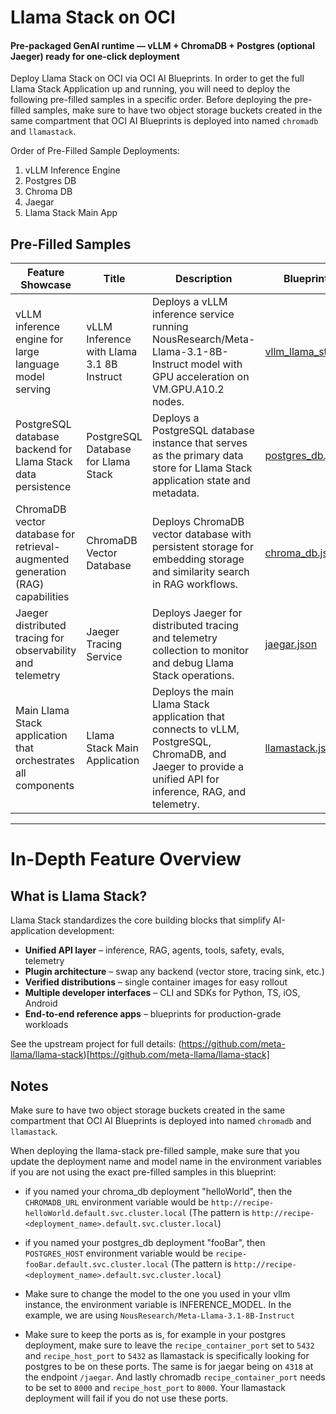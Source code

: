 # Llama Stack on OCI

#### Pre-packaged GenAI runtime — vLLM + ChromaDB + Postgres (optional Jaeger) ready for one-click deployment

Deploy Llama Stack on OCI via OCI AI Blueprints. In order to get the full Llama Stack Application up and running, you will need to deploy the following pre-filled samples in a specific order. Before deploying the pre-filled samples, make sure to have two object storage buckets created in the same compartment that OCI AI Blueprints is deployed into named `chromadb` and `llamastack`.

Order of Pre-Filled Sample Deployments:

1. vLLM Inference Engine
2. Postgres DB
3. Chroma DB
4. Jaegar
5. Llama Stack Main App

## Pre-Filled Samples

| Feature Showcase                                                               | Title                                     | Description                                                                                                                                                  | Blueprint File                                 |
| ------------------------------------------------------------------------------ | ----------------------------------------- | ------------------------------------------------------------------------------------------------------------------------------------------------------------ | ---------------------------------------------- |
| vLLM inference engine for large language model serving                         | vLLM Inference with Llama 3.1 8B Instruct | Deploys a vLLM inference service running NousResearch/Meta-Llama-3.1-8B-Instruct model with GPU acceleration on VM.GPU.A10.2 nodes.                          | [vllm_llama_stack.json](vllm_llama_stack.json) |
| PostgreSQL database backend for Llama Stack data persistence                   | PostgreSQL Database for Llama Stack       | Deploys a PostgreSQL database instance that serves as the primary data store for Llama Stack application state and metadata.                                 | [postgres_db.json](postgres_db.json)           |
| ChromaDB vector database for retrieval-augmented generation (RAG) capabilities | ChromaDB Vector Database                  | Deploys ChromaDB vector database with persistent storage for embedding storage and similarity search in RAG workflows.                                       | [chroma_db.json](chroma_db.json)               |
| Jaeger distributed tracing for observability and telemetry                     | Jaeger Tracing Service                    | Deploys Jaeger for distributed tracing and telemetry collection to monitor and debug Llama Stack operations.                                                 | [jaegar.json](jaegar.json)                     |
| Main Llama Stack application that orchestrates all components                  | Llama Stack Main Application              | Deploys the main Llama Stack application that connects to vLLM, PostgreSQL, ChromaDB, and Jaeger to provide a unified API for inference, RAG, and telemetry. | [llamastack.json](llamastack.json)             |

---

# In-Depth Feature Overview

## What is Llama Stack?

Llama Stack standardizes the core building blocks that simplify AI-application development:

- **Unified API layer** – inference, RAG, agents, tools, safety, evals, telemetry
- **Plugin architecture** – swap any backend (vector store, tracing sink, etc.)
- **Verified distributions** – single container images for easy rollout
- **Multiple developer interfaces** – CLI and SDKs for Python, TS, iOS, Android
- **End-to-end reference apps** – blueprints for production-grade workloads

See the upstream project for full details: (https://github.com/meta-llama/llama-stack)[https://github.com/meta-llama/llama-stack]

## Notes

Make sure to have two object storage buckets created in the same compartment that OCI AI Blueprints is deployed into named `chromadb` and `llamastack`.

When deploying the llama-stack pre-filled sample, make sure that you update the deployment name and model name in the environment variables if you are not using the exact pre-filled samples in this blueprint:

- if you named your chroma_db deployment "helloWorld", then the `CHROMADB_URL` environment variable would be `http://recipe-helloWorld.default.svc.cluster.local` (The pattern is `http://recipe-<deployment_name>.default.svc.cluster.local`)

- if you named your postgres_db deployment "fooBar", then `POSTGRES_HOST` environment variable would be `recipe-fooBar.default.svc.cluster.local` (The pattern is `http://recipe-<deployment_name>.default.svc.cluster.local`)

- Make sure to change the model to the one you used in your vllm instance, the environment variable is INFERENCE_MODEL. In the example, we are using `NousResearch/Meta-Llama-3.1-8B-Instruct`

- Make sure to keep the ports as is, for example in your postgres deployment, make sure to leave the `recipe_container_port` set to `5432` and `recipe_host_port` to `5432` as llamastack is specifically looking for postgres to be on these ports. The same is for jaegar being on `4318` at the endpoint `/jaegar`. And lastly chromadb `recipe_container_port` needs to be set to `8000` and `recipe_host_port` to `8000`. Your llamastack deployment will fail if you do not use these ports.
